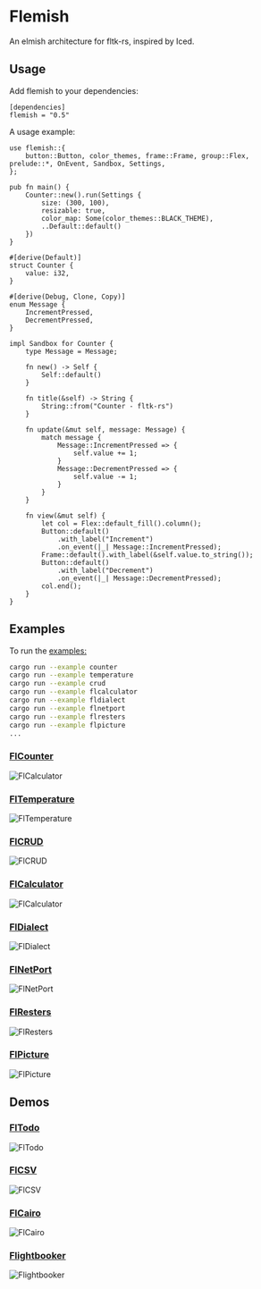 # Flemish

An elmish architecture for fltk-rs, inspired by Iced.

## Usage
Add flemish to your dependencies:
```toml,ignore
[dependencies]
flemish = "0.5"
```

A usage example:
```rust,no_run
use flemish::{
    button::Button, color_themes, frame::Frame, group::Flex, prelude::*, OnEvent, Sandbox, Settings,
};

pub fn main() {
    Counter::new().run(Settings {
        size: (300, 100),
        resizable: true,
        color_map: Some(color_themes::BLACK_THEME),
        ..Default::default()
    })
}

#[derive(Default)]
struct Counter {
    value: i32,
}

#[derive(Debug, Clone, Copy)]
enum Message {
    IncrementPressed,
    DecrementPressed,
}

impl Sandbox for Counter {
    type Message = Message;

    fn new() -> Self {
        Self::default()
    }

    fn title(&self) -> String {
        String::from("Counter - fltk-rs")
    }

    fn update(&mut self, message: Message) {
        match message {
            Message::IncrementPressed => {
                self.value += 1;
            }
            Message::DecrementPressed => {
                self.value -= 1;
            }
        }
    }

    fn view(&mut self) {
        let col = Flex::default_fill().column();
        Button::default()
            .with_label("Increment")
            .on_event(|_| Message::IncrementPressed);
        Frame::default().with_label(&self.value.to_string());
        Button::default()
            .with_label("Decrement")
            .on_event(|_| Message::DecrementPressed);
        col.end();
    }
}
```
## Examples

To run the [examples:](/examples)
```bash
cargo run --example counter
cargo run --example temperature
cargo run --example crud
cargo run --example flcalculator
cargo run --example fldialect
cargo run --example flnetport
cargo run --example flresters
cargo run --example flpicture
...
```

### [FlCounter](/examples/counter.rs)

![FlCalculator](/assets/counter.png)

### [FlTemperature](/examples/temperature.rs)

![FlTemperature](/assets/temperature.png)

### [FlCRUD](/examples/crud.rs)

![FlCRUD](/assets/crud.png)

### [FlCalculator](/examples/flcalculator.rs)

![FlCalculator](/assets/flcalculator.gif)

### [FlDialect](/examples/fldialect.rs)

![FlDialect](/assets/fldialect.gif)

### [FlNetPort](/examples/flnetport.rs)

![FlNetPort](/assets/flnetport.png)

### [FlResters](/examples/flresters.rs)

![FlResters](/assets/flresters.png)

### [FlPicture](/examples/flpicture.rs)

![FlPicture](/assets/flpicture.gif)

## Demos

### [FlTodo](/demos/fltodo)

![FlTodo](/demos/fltodo/assets/fltodo.gif)

### [FlCSV](/demos/csv)

![FlCSV](/demos/csv/assets/flcsv.png)

### [FlCairo](/demos/cairo)

![FlCairo](/demos/cairo/assets/flcairo.png)

### [Flightbooker](/demos/flightbooker)

![Flightbooker](/demos/flightbooker/assets/flightbooker.png)
